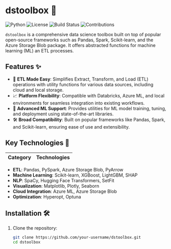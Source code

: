 # dstoolbox 🚀

![Python](https://img.shields.io/badge/python-3.9-blue.svg)
![License](https://img.shields.io/badge/license-MIT-green.svg)
![Build Status](https://img.shields.io/badge/build-passing-brightgreen.svg)
![Contributions](https://img.shields.io/badge/contributions-welcome-orange.svg)

`dstoolbox` is a comprehensive data science toolbox built on top of popular open-source frameworks such as Pandas, Spark, Scikit-learn, and the Azure Storage Blob package. It offers abstracted functions for  machine learning (ML)  an ETL processes.

## Features ✨

- 🔄 **ETL Made Easy**: Simplifies Extract, Transform, and Load (ETL) operations with utility functions for various data sources, including cloud and local storage.
- 📈 **Platform Flexibility**: Compatible with Databricks, Azure ML, and local environments for seamless integration into existing workflows.
- 🤖 **Advanced ML Support**: Provides utilities for ML model training, tuning, and deployment using state-of-the-art libraries.
- 🛠️ **Broad Compatibility**: Built on popular frameworks like Pandas, Spark, and Scikit-learn, ensuring ease of use and extensibility.

## Key Technologies 🧰

| Category          | Technologies                                                                                     |
|-------------------|-------------------------------------------------------------------------------------------------|
- **ETL**: Pandas, PySpark, Azure Storage Blob, PyArrow
- **Machine Learning**: Scikit-learn, XGBoost, LightGBM, SHAP
- **NLP**: SpaCy, Hugging Face Transformers, SetFit
- **Visualization**: Matplotlib, Plotly, Seaborn
- **Cloud Integration**: Azure ML, Azure Storage Blob
- **Optimization**: Hyperopt, Optuna

## Installation 🛠️

1. Clone the repository:
   ```bash
   git clone https://github.com/your-username/dstoolbox.git
   cd dstoolbox
